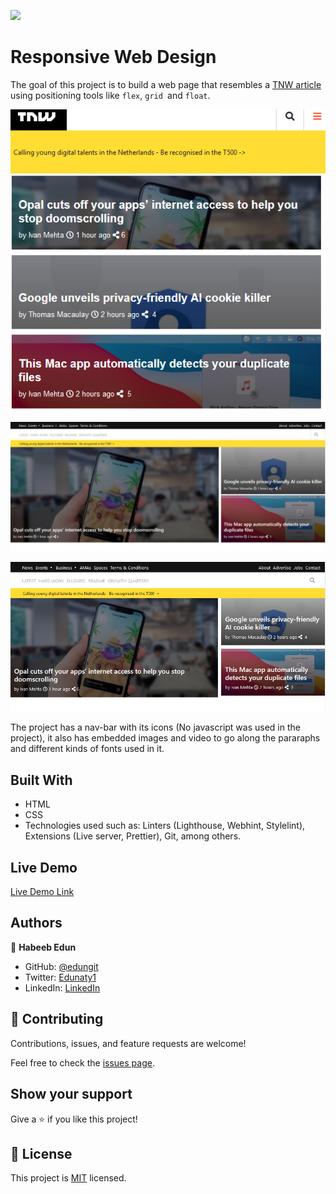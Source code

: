 ![](https://img.shields.io/badge/Microverse-blueviolet)

# Responsive Web Design

The goal of this project is to build a web page that resembles a [TNW article](https://perma.cc/M5ZV-Q2D6) using positioning tools like `flex`, `grid `and `float`. 

![screenshot](Images/screenshot.PNG)

![screenshot](Images/screenshot1.PNG)

![screenshot](Images/screenshot2.PNG)


The project has a nav-bar with its icons (No javascript was used in the project), it also has embedded images and video to go along the pararaphs and different kinds of fonts used in it.

## Built With

- HTML
- CSS
- Technologies used such as: Linters (Lighthouse, Webhint, Stylelint), Extensions (Live server, Prettier), Git, among others.

## Live Demo

[Live Demo Link](https://mariordgez.github.io/Responsive_Design_Habeeb_Mario/)


## Authors

👤 **Habeeb Edun**
- GitHub: [@edungit](https://github.com/edungit)
- Twitter: [Edunaty1](https://twitter.com/Edunaty1)
- LinkedIn: [LinkedIn](https://www.linkedin.com/in/edun-habeeb-635680131/)


## 🤝 Contributing

Contributions, issues, and feature requests are welcome!

Feel free to check the [issues page](https://github.com/mariordgez/Responsive_Design_Habeeb_Mario/issues).

## Show your support

Give a ⭐️ if you like this project!


## 📝 License

This project is [MIT](./MIT.md) licensed.

